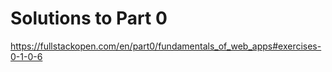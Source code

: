 # Solutions to Part 0

https://fullstackopen.com/en/part0/fundamentals_of_web_apps#exercises-0-1-0-6